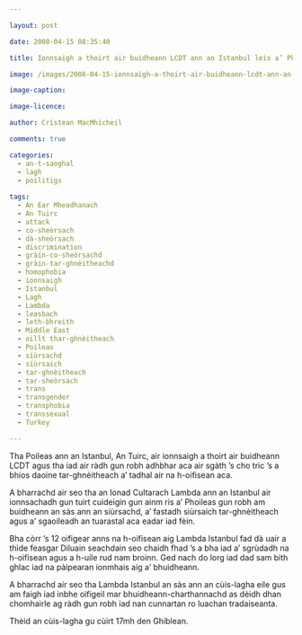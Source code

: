 ```yaml
---

layout: post

date: 2008-04-15 08:35:40

title: Ionnsaigh a thoirt air buidheann LCDT ann an Istanbul leis a’ Phoileas

image: /images/2008-04-15-ionnsaigh-a-thoirt-air-buidheann-lcdt-ann-an-istanbul-leis-a-phoileas.jpg

image-caption:

image-licence:

author: Crìstean MacMhìcheil

comments: true

categories:
  - an-t-saoghal
  - lagh
  - poilitigs
  
tags:
  - An Ear Mheadhanach
  - An Tuirc
  - attack
  - co-sheòrsach
  - dà-sheòrsach
  - discrimination
  - gràin-co-sheòrsachd
  - gràin-tar-ghnèitheachd
  - homophobia
  - ionnsaigh
  - Istanbul
  - Lagh
  - Lambda
  - leasbach
  - leth-bhreith
  - Middle East
  - oillt thar-ghnèitheach
  - Poileas
  - siùrsachd
  - siùrsaich
  - tar-ghnèitheach
  - tar-sheòrsach
  - trans
  - transgender
  - transphobia
  - transsexual
  - Turkey

---
```


Tha Poileas ann an Istanbul, An Tuirc, air ionnsaigh a thoirt air buidheann LCDT agus tha iad air ràdh gun robh adhbhar aca air sgàth &#8217;s cho tric &#8217;s a bhios daoine tar-ghnèitheach a&#8217; tadhal air na h-oifisean aca.

<!--more-->

A bharrachd air seo tha an Ionad Cultarach Lambda ann an Istanbul air ionnsachadh gun tuirt cuideigin gun ainm ris a&#8217; Phoileas gun robh am buidheann an sàs ann an siùrsachd, a&#8217; fastadh siùrsaich tar-ghnèitheach agus a&#8217; sgaoileadh an tuarastal aca eadar iad fèin.

Bha còrr &#8217;s 12 oifigear anns na h-oifisean aig Lambda Istanbul fad dà uair a thìde feasgar Diluain seachdain seo chaidh fhad &#8217;s a bha iad a&#8217; sgrùdadh na h-oifisean agus a h-uile rud nam broinn. Ged nach do lorg iad dad sam bith ghlac iad na pàipearan ionmhais aig a&#8217; bhuidheann.

A bharrachd air seo tha Lambda Istanbul an sàs ann an cùis-lagha eile gus am faigh iad inbhe oifigeil mar bhuidheann-charthannachd as dèidh dhan chomhairle ag ràdh gun robh iad nan cunnartan ro luachan tradaiseanta.

Thèid an cùis-lagha gu cùirt 17mh den Ghiblean.
